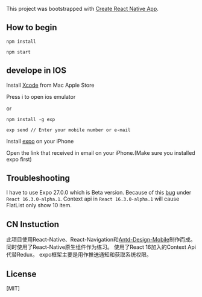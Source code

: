 This project was bootstrapped with [Create React Native App](https://github.com/react-community/create-react-native-app).

## How to begin

```
npm install

npm start

```

## develope in IOS

Install [Xcode](https://itunes.apple.com/us/app/xcode/id497799835?mt=12) from Mac Apple Store

Press i to open ios emulator

or 

```
npm install -g exp

exp send // Enter your mobile number or e-mail

```
Install [expo](https://itunes.apple.com/us/app/expo-client/id982107779?mt=8) on your iPhone

Open the link that received in email on your iPhone.(Make sure you installed expo first)

## Troubleshooting

I have to use Expo 27.0.0 which is Beta version. Because of this [bug](https://github.com/facebook/react-native/issues/18351) under `React 16.3.0-alpha.1`.
Context api in `React 16.3.0-alpha.1` will cause FlatList only show 10 item.

## CN Instuction

此项目使用React-Native、React-Navigation和[Antd-Design-Mobile](https://mobile.ant.design/docs/react/introduce-cn)制作而成。
同时使用了React-Native原生组件作为练习。
使用了React 16加入的Context Api代替Redux。
expo框架主要是用作推送通知和获取系统权限。


## License

[MIT]
